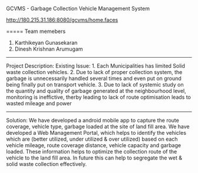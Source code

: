 GCVMS - Garbage Collection Vehicle Management System

http://180.215.31.186:8080/gcvms/home.faces

=====
Team memebers
  1. Karthikeyan Gunasekaran
  2. Dinesh Krishnan Arumugam
  
_______________________________________________________________
Project Description:
  Existing Issue:
    1. Each Municipalities has limited Solid waste collection vehicles.
    2. Due to lack of proper collection system, the garbage is unnecessarily handled several times and
        even put on ground being finally put on transport vehicle.
    3. Due to lack of systemic study on the quantity and quality of garbage generated at the neighbourhood level, 
        monitoring is ineffictive, therby leading to lack of route optimisation leads to wasted mileage and power
        
  ________________________________
  Solution:
    We have developed a android mobile app to capture the route coverage, vehicle type, garbage loaded at the site of land fill area.
    We have developed a Web Management Portal, which helps to identify the vehicles which are (better utilized, under utilized & over utilized)
      based on each vehicle mileage, route coverage distance, vehicle capacity and garbage loaded.
    These information helps to optimize the collection route of the vehicle to the land fill area.
    In future this can help to segregate the wet & solid waste collection effectively.




    
    
    
    

  
